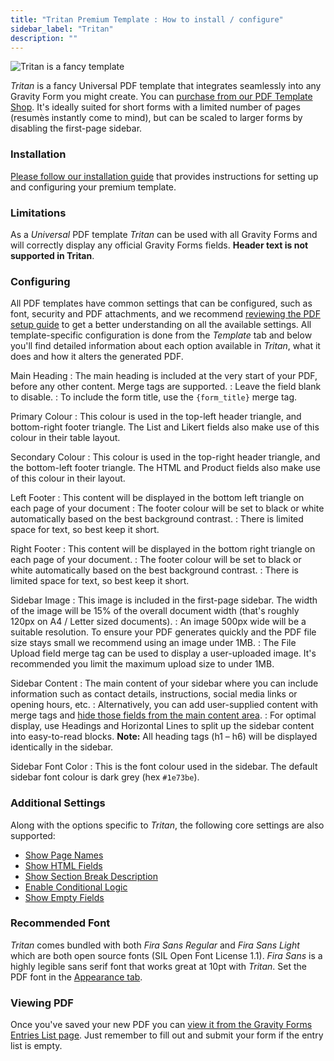 ```yaml
---
title: "Tritan Premium Template : How to install / configure"
sidebar_label: "Tritan"
description: ""
---
```


![Tritan is a fancy template](https://resources.gravitypdf.com/uploads/edd/2018/02/tritan-cover-image-v2.jpg)

*Tritan* is a fancy Universal PDF template that integrates seamlessly into any Gravity Form you might create. You can [purchase from our PDF Template Shop](https://gravitypdf.com/shop/tritan/). It's ideally suited for short forms with a limited number of pages (resumès instantly come to mind), but can be scaled to larger forms by disabling the first-page sidebar.

### Installation

[Please follow our installation guide](shop-installing-upgrading-premium-templates.md) that provides instructions for setting up and configuring your premium template.

### Limitations

As a *Universal* PDF template *Tritan* can be used with all Gravity Forms and will correctly display any official Gravity Forms fields. **Header text is not supported in Tritan**.

### Configuring

All PDF templates have common settings that can be configured, such as font, security and PDF attachments, and we recommend [reviewing the PDF setup guide](user-setup-pdf.md) to get a better understanding on all the available settings. All template-specific configuration is done from the *Template* tab and below you'll find detailed information about each option available in *Tritan*, what it does and how it alters the generated PDF.

Main Heading
:    The main heading is included at the very start of your PDF, before any other content. Merge tags are supported.
:    Leave the field blank to disable.
:    To include the form title, use the `{form_title}` merge tag.

Primary Colour
:    This colour is used in the top-left header triangle, and bottom-right footer triangle. The List and Likert fields also make use of this colour in their table layout.

Secondary Colour
:    This colour is used in the top-right header triangle, and the bottom-left footer triangle. The HTML and Product fields also make use of this colour in their layout.

Left Footer
:    This content will be displayed in the bottom left triangle on each page of your document
:    The footer colour will be set to black or white automatically based on the best background contrast.
:    There is limited space for text, so best keep it short.

Right Footer
:    This content will be displayed in the bottom right triangle on each page of your document.
:    The footer colour will be set to black or white automatically based on the best background contrast.
:    There is limited space for text, so best keep it short.

Sidebar Image
:    This image is included in the first-page sidebar. The width of the image will be 15% of the overall document width (that's roughly 120px on A4 / Letter sized documents).
:    An image 500px wide will be a suitable resolution. To ensure your PDF generates quickly and the PDF file size stays small we recommend using an image under 1MB.
:    The File Upload field merge tag can be used to display a user-uploaded image. It's recommended you limit the maximum upload size to under 1MB.

Sidebar Content
:    The main content of your sidebar where you can include information such as contact details, instructions, social media links or opening hours, etc.
:    Alternatively, you can add user-supplied content with merge tags and [hide those fields from the main content area](user-hide-form-fields.md).
:    For optimal display, use Headings and Horizontal Lines to split up the sidebar content into easy-to-read blocks. **Note:** All heading tags (h1 – h6) will be displayed identically in the sidebar.

Sidebar Font Color
:    This is the font colour used in the sidebar. The default sidebar font colour is dark grey (hex `#1e73be`).

### Additional Settings

Along with the options specific to *Tritan*, the following core settings are also supported:

* [Show Page Names](user-setup-pdf.md#show-page-names)
* [Show HTML Fields](user-setup-pdf.md#show-html-fields)
* [Show Section Break Description](user-setup-pdf.md#show-section-break-description)
* [Enable Conditional Logic](user-setup-pdf.md#enable-conditional-logic)
* [Show Empty Fields](user-setup-pdf.md#show-empty-fields)

### Recommended Font

*Tritan* comes bundled with both *Fira Sans Regular* and *Fira Sans Light* which are both open source fonts (SIL Open Font License 1.1). *Fira Sans* is a highly legible sans serif font that works great at 10pt with *Tritan*. Set the PDF font in the [Appearance tab](user-setup-pdf.md#appearance-tab).

### Viewing PDF

Once you've saved your new PDF you can [view it from the Gravity Forms Entries List page](user-viewing-pdfs.md). Just remember to fill out and submit your form if the entry list is empty.
